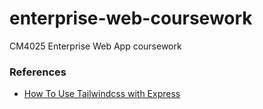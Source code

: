 # enterprise-web-coursework

CM4025 Enterprise Web App coursework

### References

- [How To Use Tailwindcss with Express](https://daily.dev/blog/how-to-use-tailwindcss-with-node-js-express-and-pug#add-tailwindcss)
